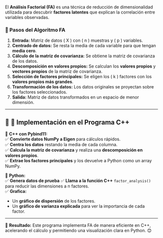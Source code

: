 El **Análisis Factorial (FA)** es una técnica de reducción de dimensionalidad utilizada para descubrir **factores latentes** que explican la correlación entre variables observadas.  

### **📌 Pasos del Algoritmo FA**  
1. **Entrada:** Matriz de datos \( X \) con \( n \) muestras y \( p \) variables.  
2. **Centrado de datos:** Se resta la media de cada variable para que tengan **media cero**.  
3. **Cálculo de la matriz de covarianza:** Se obtiene la matriz de covarianza de los datos.  
4. **Descomposición en valores propios:** Se calculan los **valores propios** y **vectores propios** de la matriz de covarianza.  
5. **Selección de factores principales:** Se eligen los \( k \) factores con los **valores propios más grandes**.  
6. **Transformación de los datos:** Los datos originales se proyectan sobre los factores seleccionados.  
7. **Salida:** Matriz de datos transformados en un espacio de menor dimensión.  

---

## 🔷 **📌 Implementación en el Programa C++**  

🔹 **C++ con Pybind11:**  
✅ **Convierte datos NumPy a Eigen** para cálculos rápidos.  
✅ **Centra los datos** restando la media de cada columna.  
✅ **Calcula la matriz de covarianza** y realiza una **descomposición en valores propios**.  
✅ **Extrae los factores principales** y los devuelve a Python como un array NumPy.  

🔹 **Python:**  
✅ **Genera datos de prueba** 
✅ **Llama a la función C++** `factor_analysis()` para reducir las dimensiones a n factores.  
✅ **Grafica:**  
   - Un **gráfico de dispersión** de los factores.  
   - Un **gráfico de varianza explicada** para ver la importancia de cada factor.  

---

🚀 **Resultado:** Este programa implementa FA de manera eficiente en C++, acelerando el cálculo y permitiendo una visualización clara en Python. 😊
